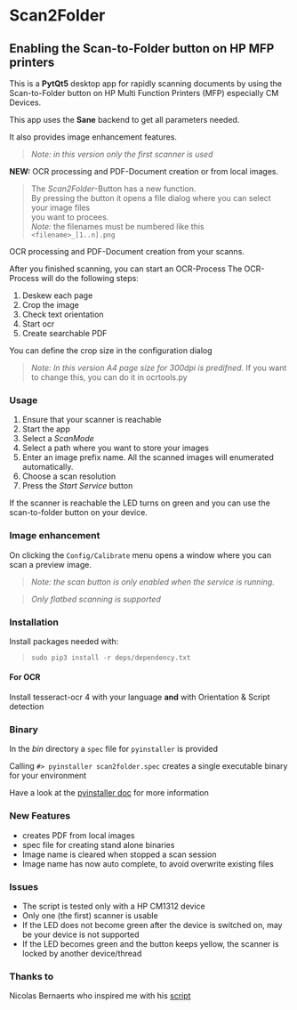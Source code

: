 # Scan2Folder

## Enabling the Scan-to-Folder button on HP MFP printers

This is a **PytQt5** desktop app for rapidly scanning documents by using the Scan-to-Folder button on HP Multi Function Printers (MFP)
especially CM Devices.

This app uses the **Sane** backend to get all parameters needed.

It also provides image enhancement features.

>*Note: in this version only the first scanner is used*


**NEW:**    OCR processing and PDF-Document creation or from local images.
> The *Scan2Folder*-Button has a new function.  
> By pressing the button it opens a file dialog where you can select your image files  
> you want to procees.  
> *Note:* the filenames must be numbered like this `<filename>_[1..n].png`

OCR processing and PDF-Document creation from your scanns.

After you finished scanning, you can start an OCR-Process
The OCR-Process will do the following steps:

1. Deskew each page
2. Crop the image
3. Check text orientation
4. Start ocr
5. Create searchable PDF

You can define the crop size in the configuration dialog

>*Note: In this version A4 page size for 300dpi is predifned.*
If you want to change this, you can do it in ocrtools.py



### Usage

1. Ensure that your scanner is reachable
2. Start the app
3. Select a *ScanMode*
4. Select a path where you want to store your images
5. Enter an image prefix name. All the scanned images will enumerated automatically.
6. Choose a scan resolution
7. Press the *Start Service* button

If the scanner is reachable the LED turns on green and you can use the scan-to-folder button on your device.

### Image enhancement

On clicking the `Config/Calibrate` menu opens a window where you can scan a preview image.

>*Note: the scan button is only enabled when the service is running.*

>*Only flatbed scanning is supported*


### Installation

Install packages needed with:

>`sudo pip3 install -r deps/dependency.txt`

#### For OCR

Install tesseract-ocr 4 with your language **and**  with Orientation & Script detection


### Binary

In the *bin* directory a `spec` file for `pyinstaller` is provided

Calling `#> pyinstaller scan2folder.spec` creates a single executable binary for your environment

Have a look at the [pyinstaller doc](https://pyinstaller.readthedocs.io) for more information

### New Features

* creates PDF from local images
* spec file for creating stand alone binaries
* Image name is cleared when stopped a scan session
* Image name has now auto complete, to avoid overwrite existing files

### Issues

* The script is tested only with a HP CM1312 device
* Only one (the first) scanner is usable
* If the LED does not become green after the device is switched on, may be your device is not supported
* If the LED becomes green and the button keeps yellow, the scanner is locked by another device/thread

### Thanks to

Nicolas Bernaerts who inspired me with his [script](http://www.bernaerts-nicolas.fr/linux/74-ubuntu/264-ubuntu-hp-mfp-scanner-scantofolder)
